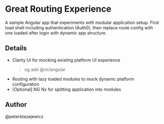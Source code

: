 # Great Routing Experience

A sample Angular app that experiments with modular application setup. First load shell including authentication (Auth0), then replace route config with one loaded after login with dynamic app structure.

## Details

- Clarity UI for mocking existing platform UI experience
  > ng add @clr/angular
- Routing with lazy loaded modules to mock dynamic platform configuration
- [Optional] NG Nx for splitting application into modules

## Author

@peterblazejewicz
